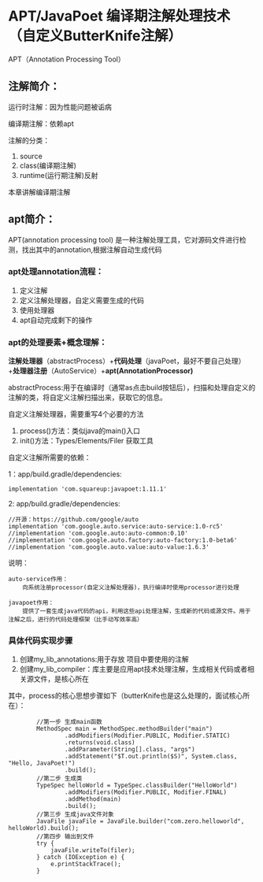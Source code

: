# APT/JavaPoet 编译期注解处理技术（自定义ButterKnife注解）

APT（Annotation Processing Tool）
## 注解简介：
运行时注解：因为性能问题被诟病

编译期注解：依赖apt

注解的分类：
1. source
2. class(编译期注解)
3. runtime(运行期注解)反射

本章讲解编译期注解

## apt简介：

APT(annotation processing tool) 是一种注解处理工具，它对源码文件进行检测，找出其中的annotation,根据注解自动生成代码

### apt处理annotation流程：
1. 定义注解
2. 定义注解处理器，自定义需要生成的代码
3. 使用处理器
4. apt自动完成剩下的操作


### apt的处理要素+概念理解：

**注解处理器**（abstractProcess）+**代码处理**（javaPoet，最好不要自己处理）+**处理器注册**（AutoService）+**apt(AnnotationProcessor)**



abstractProcess:用于在编译时（通常as点击build按钮后），扫描和处理自定义的注解的类，将自定义注解扫描出来，获取它的信息。

自定义注解处理器，需要重写4个必要的方法

1. process()方法：类似java的main()入口
2. init()方法：Types/Elements/Filer 获取工具


自定义注解所需要的依赖：

1：app/build.gradle/dependencies: 

    implementation 'com.squareup:javapoet:1.11.1'

2: app/build.gradle/dependencies:

    //开源：https://github.com/google/auto
    implementation 'com.google.auto.service:auto-service:1.0-rc5'
    //implementation 'com.google.auto:auto-common:0.10'
    //implementation 'com.google.auto.factory:auto-factory:1.0-beta6'
    //implementation 'com.google.auto.value:auto-value:1.6.3'
    
   说明：  
   
    auto-service作用：
        向系统注册processor(自定义注解处理器)，执行编译时使用processor进行处理
        
    javapoet作用：
        提供了一套生成java代码的api，利用这些api处理注解，生成新的代码或源文件。用于注解之后，进行的代码处理框架（比手动写效率高）
    
### 具体代码实现步骤
1. 创建my_lib_annotations:用于存放 项目中要使用的注解
2. 创建my_lib_compiler：库主要是应用apt技术处理注解，生成相关代码或者相关源文件，是核心所在

其中，process的核心思想步骤如下（butterKnife也是这么处理的，面试核心所在）：

            //第一步 生成main函数
            MethodSpec main = MethodSpec.methodBuilder("main")
                    .addModifiers(Modifier.PUBLIC, Modifier.STATIC)
                    .returns(void.class)
                    .addParameter(String[].class, "args")
                    .addStatement("$T.out.println($S)", System.class, "Hello, JavaPoet!")
                    .build();
            //第二步 生成类
            TypeSpec helloWorld = TypeSpec.classBuilder("HelloWorld")
                    .addModifiers(Modifier.PUBLIC, Modifier.FINAL)
                    .addMethod(main)
                    .build();
            //第三步 生成java文件对象
            JavaFile javaFile = JavaFile.builder("com.zero.helloworld", helloWorld).build();
            //第四步 输出到文件
            try {
                javaFile.writeTo(filer);
            } catch (IOException e) {
                e.printStackTrace();
            }
    
         
